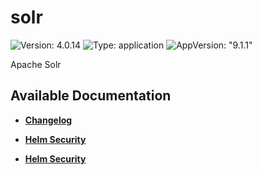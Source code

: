 # solr

![Version: 4.0.14](https://img.shields.io/badge/Version-4.0.14-informational?style=flat-square) ![Type: application](https://img.shields.io/badge/Type-application-informational?style=flat-square) ![AppVersion: "9.1.1"](https://img.shields.io/badge/AppVersion-"9.1.1"-informational?style=flat-square)

Apache Solr

## Available Documentation

- [**Changelog**](CHANGELOG)

- [**Helm Security**](container-security)

- [**Helm Security**](helm-security)


